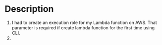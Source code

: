 # Description

1. I had to create an execution role for my Lambda function on AWS.
   That parameter is required if create lambda function for the first time using CLI.
2. 